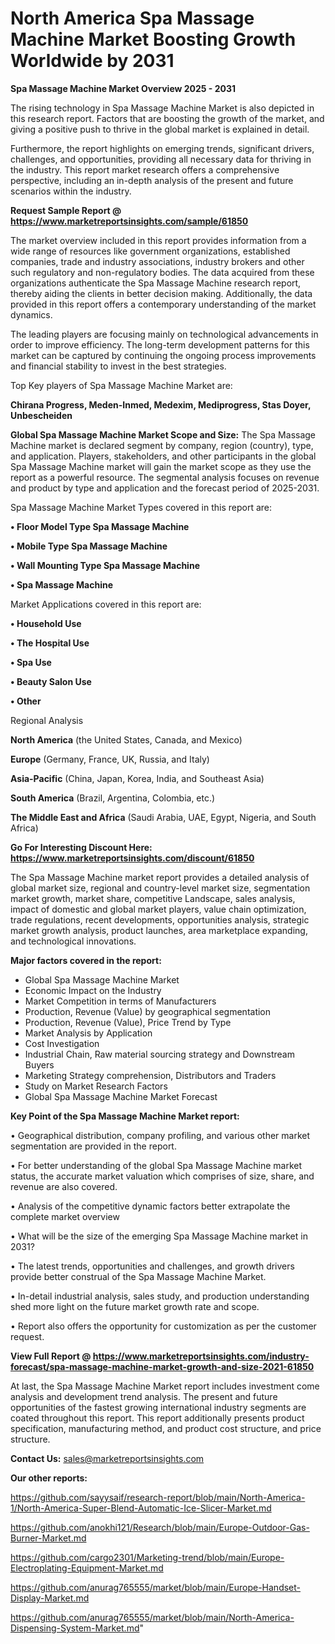 # North America Spa Massage Machine Market Boosting Growth Worldwide by 2031

<Strong> Spa Massage Machine Market Overview 2025 - 2031</strong>

The rising technology in Spa Massage Machine Market is also depicted in this research report. Factors that are boosting the growth of the market, and giving a positive push to thrive in the global market is explained in detail.

Furthermore, the report highlights on emerging trends, significant drivers, challenges, and opportunities, providing all necessary data for thriving in the industry. This report market research offers a comprehensive perspective, including an in-depth analysis of the present and future scenarios within the industry.

<strong>Request Sample Report @ <a href=https://www.marketreportsinsights.com/sample/61850>https://www.marketreportsinsights.com/sample/61850</a></strong>

The market overview included in this report provides information from a wide range of resources like government organizations, established companies, trade and industry associations, industry brokers and other such regulatory and non-regulatory bodies. The data acquired from these organizations authenticate the Spa Massage Machine research report, thereby aiding the clients in better decision making. Additionally, the data provided in this report offers a contemporary understanding of the market dynamics.

The leading players are focusing mainly on technological advancements in order to improve efficiency. The long-term development patterns for this market can be captured by continuing the ongoing process improvements and financial stability to invest in the best strategies.

Top Key players of Spa Massage Machine Market are:

<strong>Chirana Progress, Meden-Inmed, Medexim, Mediprogress, Stas Doyer, Unbescheiden</strong>

<strong><b>Global Spa Massage Machine Market Scope and Size:</b></strong>
The Spa Massage Machine market is declared segment by company, region (country), type, and application. Players, stakeholders, and other participants in the global Spa Massage Machine market will gain the market scope as they use the report as a powerful resource. The segmental analysis focuses on revenue and product by type and application and the forecast period of 2025-2031.

Spa Massage Machine Market Types covered in this report are:

<strong>• Floor Model Type Spa Massage Machine

• Mobile Type Spa Massage Machine

• Wall Mounting Type Spa Massage Machine

• Spa Massage Machine</strong>

Market Applications covered in this report are:

<strong>• Household Use

• The Hospital Use

• Spa Use

• Beauty Salon Use

• Other</strong> 

Regional Analysis

<strong>North America</strong> (the United States, Canada, and Mexico)

<strong>Europe</strong> (Germany, France, UK, Russia, and Italy)

<strong>Asia-Pacific</strong> (China, Japan, Korea, India, and Southeast Asia)

<strong>South America</strong> (Brazil, Argentina, Colombia, etc.)

<strong>The Middle East and Africa</strong> (Saudi Arabia, UAE, Egypt, Nigeria, and South Africa)

<strong>Go For Interesting Discount Here: <a href=https://www.marketreportsinsights.com/discount/61850>https://www.marketreportsinsights.com/discount/61850</a></strong>

The Spa Massage Machine market report provides a detailed analysis of global market size, regional and country-level market size, segmentation market growth, market share, competitive Landscape, sales analysis, impact of domestic and global market players, value chain optimization, trade regulations, recent developments, opportunities analysis, strategic market growth analysis, product launches, area marketplace expanding, and technological innovations.

<strong><b>Major factors covered in the report:</b></strong>
<ul>
  <li>Global Spa Massage Machine Market </li>
  <li>Economic Impact on the Industry</li>
  <li>Market Competition in terms of Manufacturers</li>
  <li>Production, Revenue (Value) by geographical segmentation</li>
  <li>Production, Revenue (Value), Price Trend by Type</li>
  <li>Market Analysis by Application</li>
  <li>Cost Investigation</li>
  <li>Industrial Chain, Raw material sourcing strategy and Downstream Buyers</li>
  <li>Marketing Strategy comprehension, Distributors and Traders</li>
  <li>Study on Market Research Factors</li>
  <li>Global Spa Massage Machine Market Forecast</li>
</ul>

<strong><b>Key Point of the Spa Massage Machine Market report:</b></strong>

• Geographical distribution, company profiling, and various other market segmentation are provided in the report.

• For better understanding of the global Spa Massage Machine market status, the accurate market valuation which comprises of size, share, and revenue are also covered.

• Analysis of the competitive dynamic factors better extrapolate the complete market overview

• What will be the size of the emerging Spa Massage Machine market in 2031?

• The latest trends, opportunities and challenges, and growth drivers provide better construal of the Spa Massage Machine Market.

• In-detail industrial analysis, sales study, and production understanding shed more light on the future market growth rate and scope.

• Report also offers the opportunity for customization as per the customer request.

<strong><b>View Full Report @ <a href=https://www.marketreportsinsights.com/industry-forecast/spa-massage-machine-market-growth-and-size-2021-61850>https://www.marketreportsinsights.com/industry-forecast/spa-massage-machine-market-growth-and-size-2021-61850</a></b></strong>


At last, the Spa Massage Machine Market report includes investment come analysis and development trend analysis. The present and future opportunities of the fastest growing international industry segments are coated throughout this report. This report additionally presents product specification, manufacturing method, and product cost structure, and price structure.

<strong>Contact Us:</strong>
sales@marketreportsinsights.com

<strong>Our other reports:</strong>

<a href=https://github.com/sayysaif/research-report/blob/main/North-America-1/North-America-Super-Blend-Automatic-Ice-Slicer-Market.md>https://github.com/sayysaif/research-report/blob/main/North-America-1/North-America-Super-Blend-Automatic-Ice-Slicer-Market.md</a>

<a href=https://github.com/anokhi121/Research/blob/main/Europe-Outdoor-Gas-Burner-Market.md>https://github.com/anokhi121/Research/blob/main/Europe-Outdoor-Gas-Burner-Market.md</a>

<a href=https://github.com/cargo2301/Marketing-trend/blob/main/Europe-Electroplating-Equipment-Market.md>https://github.com/cargo2301/Marketing-trend/blob/main/Europe-Electroplating-Equipment-Market.md</a>

<a href=https://github.com/anurag765555/market/blob/main/Europe-Handset-Display-Market.md>https://github.com/anurag765555/market/blob/main/Europe-Handset-Display-Market.md</a>

<a href=https://github.com/anurag765555/market/blob/main/North-America-Dispensing-System-Market.md>https://github.com/anurag765555/market/blob/main/North-America-Dispensing-System-Market.md</a>"
